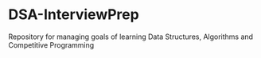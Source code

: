 # DSA-InterviewPrep
Repository for managing goals of learning Data Structures, Algorithms and Competitive Programming
